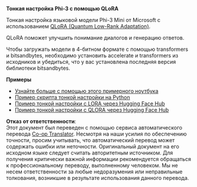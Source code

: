 <!--
CO_OP_TRANSLATOR_METADATA:
{
  "original_hash": "54b6b824568d4decb574b9e117c4f5f7",
  "translation_date": "2025-07-17T08:16:38+00:00",
  "source_file": "md/03.FineTuning/FineTuning_Qlora.md",
  "language_code": "ru"
}
-->
**Тонкая настройка Phi-3 с помощью QLoRA**

Тонкая настройка языковой модели Phi-3 Mini от Microsoft с использованием [QLoRA (Quantum Low-Rank Adaptation)](https://github.com/artidoro/qlora).

QLoRA поможет улучшить понимание диалогов и генерацию ответов.

Чтобы загружать модели в 4-битном формате с помощью transformers и bitsandbytes, необходимо установить accelerate и transformers из исходников и убедиться, что у вас установлена последняя версия библиотеки bitsandbytes.

**Примеры**
- [Узнайте больше с помощью этого примерного ноутбука](../../../../code/03.Finetuning/Phi_3_Inference_Finetuning.ipynb)
- [Пример скрипта тонкой настройки на Python](../../../../code/03.Finetuning/FineTrainingScript.py)
- [Пример тонкой настройки с LORA через Hugging Face Hub](../../../../code/03.Finetuning/Phi-3-finetune-lora-python.ipynb)
- [Пример тонкой настройки с QLORA через Hugging Face Hub](../../../../code/03.Finetuning/Phi-3-finetune-qlora-python.ipynb)

**Отказ от ответственности**:  
Этот документ был переведен с помощью сервиса автоматического перевода [Co-op Translator](https://github.com/Azure/co-op-translator). Несмотря на наши усилия по обеспечению точности, просим учитывать, что автоматический перевод может содержать ошибки или неточности. Оригинальный документ на его исходном языке следует считать авторитетным источником. Для получения критически важной информации рекомендуется обращаться к профессиональному переводу, выполненному человеком. Мы не несем ответственности за любые недоразумения или неправильные толкования, возникшие в результате использования данного перевода.
